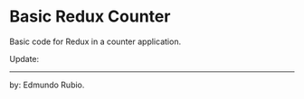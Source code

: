 # Basic Redux Counter 

Basic code for Redux in a counter application.

Update: 



----------------------------------
by: Edmundo Rubio.
